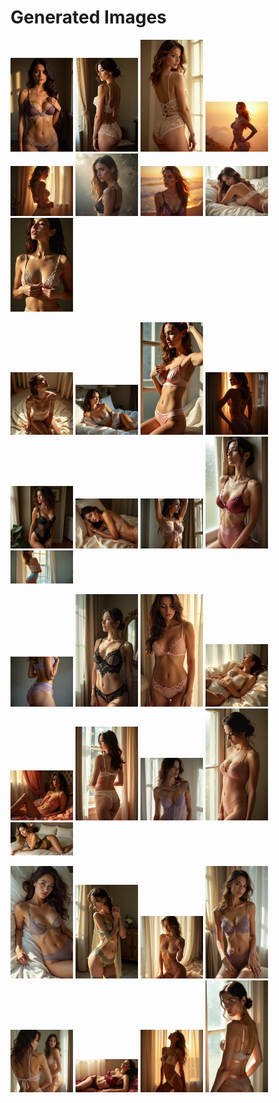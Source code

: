 # Generated Images



<img src="2025_06_27_01.webp" width="100"/> <img src="2025_06_27_02.webp" width="100"/> <img src="2025_06_27_03.webp" width="100"/> <img src="2025_06_27_04.webp" width="100"/> <img src="2025_06_27_05.webp" width="100"/> <img src="2025_06_27_06.webp" width="100"/> <img src="2025_06_27_07.webp" width="100"/> <img src="2025_06_27_08.webp" width="100"/> <img src="2025_06_27_09.webp" width="100"/>

<img src="2025_06_27_10.webp" width="100"/> <img src="2025_06_27_11.webp" width="100"/> <img src="2025_06_27_12.webp" width="100"/> <img src="2025_06_27_13.webp" width="100"/> <img src="2025_06_27_14.webp" width="100"/> <img src="2025_06_27_15.webp" width="100"/> <img src="2025_06_27_16.webp" width="100"/> <img src="2025_06_27_17.webp" width="100"/> <img src="2025_06_27_18.webp" width="100"/>

<img src="2025_06_27_19.webp" width="100"/> <img src="2025_06_27_20.webp" width="100"/> <img src="2025_06_27_21.webp" width="100"/> <img src="2025_06_27_22.webp" width="100"/> <img src="2025_06_27_23.webp" width="100"/> <img src="2025_06_27_24.webp" width="100"/> <img src="2025_06_27_25.webp" width="100"/> <img src="2025_06_27_26.webp" width="100"/> <img src="2025_06_27_27.webp" width="100"/>

<img src="2025_06_27_28.webp" width="100"/> <img src="2025_06_27_29.webp" width="100"/> <img src="2025_06_27_30.webp" width="100"/> <img src="2025_06_27_31.webp" width="100"/> <img src="2025_06_27_32.webp" width="100"/> <img src="2025_06_27_33.webp" width="100"/> <img src="2025_06_27_34.webp" width="100"/> <img src="2025_06_27_35.webp" width="100"/>